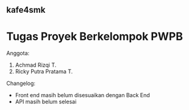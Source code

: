 ## kafe4smk

# Tugas Proyek Berkelompok PWPB

Anggota:
 1. Achmad Rizqi T.
 2. Ricky Putra Pratama T.

Changelog:
  - Front end masih belum disesuaikan dengan Back End
  - API masih belum selesai
